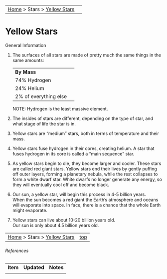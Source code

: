 |    |    |
|:---|---:|
|[Home](/notes/#object-notes) > Stars > [Yellow Stars](../!yellow-stars) |  |

# Yellow Stars
General Information

1.  The surfaces of all stars are made of pretty much the same things in the same amounts: 

    |  | |
    |--|--|
    |<b>By Mass</b>| |
    |74% Hydrogen| |
    |24% Helium| |
    |2% of everything else| |

    NOTE:  Hydrogen is the least massive element.

1.  The insides of stars are different, depending on the type of star, and what stage of life the star is in.

1.  Yellow stars are “medium” stars, both in terms of temperature and their mass.

1.  Yellow stars fuse hydrogen in their cores, creating helium.  A star that fuses hydrogen in its core is called a “main sequence” star.
   
1.  As yellow stars begin to die, they become larger and cooler.  These stars are called red giant stars.  Yellow stars end their lives by gently puffing off outer layers, forming a planetary nebula, while the rest collapses to form a white dwarf star.  White dwarfs no longer generate any energy, so they will eventually cool off and become black.

1.  Our sun, a yellow star, will begin this process in 4-5 billion years.<br/>
    When the sun becomes a red giant the Earth’s atmosphere and oceans will evaporate into space.  In face, there is a chance that the whole Earth might evaporate.

1.  Yellow stars can live about 10-20 billion years old.<br/>
    Our sun is only about 4.5 billion years old.

|    |    |
|:---|---:|
|[Home](/notes/#object-notes) > Stars > [Yellow Stars](../!yellow-stars) | [top](#yellow-stars) |


###### References

|   |   |   |
|---|---|---|
|**Item**|**Updated**|**Notes**|
|   |   |   |


